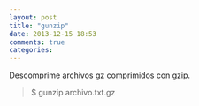 ```yaml
---
layout: post
title: "gunzip"
date: 2013-12-15 18:53
comments: true
categories: 
---
```

Descomprime archivos gz comprimidos con gzip.

>$ gunzip archivo.txt.gz

